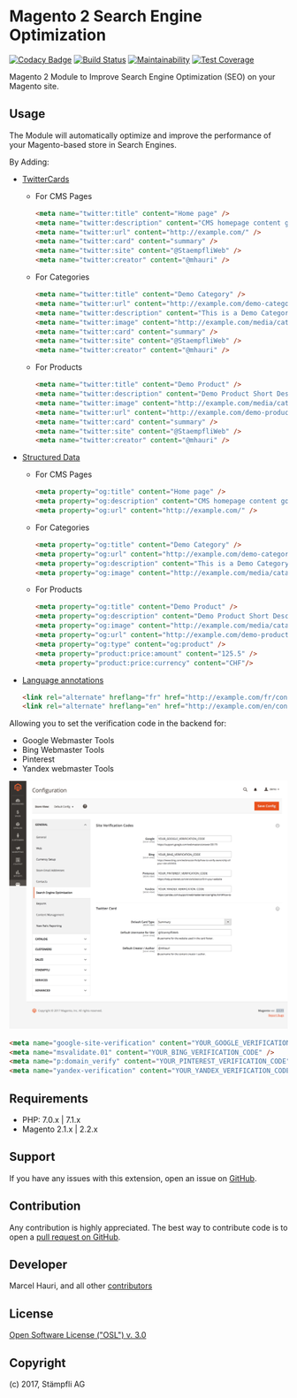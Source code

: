 # Magento 2 Search Engine Optimization

[![Codacy Badge](https://api.codacy.com/project/badge/Grade/7efcb7346522430a85e5dd5298ebe9ff)](https://www.codacy.com/app/Staempfli/magento2-module-seo?utm_source=github.com&amp;utm_medium=referral&amp;utm_content=staempfli/magento2-module-seo&amp;utm_campaign=Badge_Grade)
[![Build Status](https://travis-ci.org/staempfli/magento2-module-seo.svg?branch=master)](https://travis-ci.org/staempfli/magento2-module-seo)
[![Maintainability](https://api.codeclimate.com/v1/badges/7c22812c1bfe894a2e00/maintainability)](https://codeclimate.com/github/staempfli/magento2-module-seo/maintainability)
[![Test Coverage](https://api.codeclimate.com/v1/badges/7c22812c1bfe894a2e00/test_coverage)](https://codeclimate.com/github/staempfli/magento2-module-seo/test_coverage)

Magento 2 Module to Improve Search Engine Optimization (SEO) on your Magento site.


## Usage

The Module will automatically optimize and improve the performance of your Magento-based store in Search Engines.

By Adding: 

- [TwitterCards](https://developer.twitter.com/en/docs/tweets/optimize-with-cards/guides/getting-started)
   - For CMS Pages
        ```html
        <meta name="twitter:title" content="Home page" />
        <meta name="twitter:description" content="CMS homepage content goes here." />
        <meta name="twitter:url" content="http://example.com/" />
        <meta name="twitter:card" content="summary" />
        <meta name="twitter:site" content="@StaempfliWeb" />
        <meta name="twitter:creator" content="@mhauri" />
        ```

    - For Categories
        ```html
        <meta name="twitter:title" content="Demo Category" />
        <meta name="twitter:url" content="http://example.com/demo-category.html" />
        <meta name="twitter:description" content="This is a Demo Category" />
        <meta name="twitter:image" content="http://example.com/media/catalog/category/demo.png" />
        <meta name="twitter:card" content="summary" />
        <meta name="twitter:site" content="@StaempfliWeb" />
        <meta name="twitter:creator" content="@mhauri" />
        ```

    - For Products
        ```html
        <meta name="twitter:title" content="Demo Product" />
        <meta name="twitter:description" content="Demo Product Short Description" />
        <meta name="twitter:image" content="http://example.com/media/catalog/product/cache/0f831c1845fc143d00d6d1ebc49f446a/o/p/demo.png" />
        <meta name="twitter:url" content="http://example.com/demo-product.html" />
        <meta name="twitter:card" content="summary" />
        <meta name="twitter:site" content="@StaempfliWeb" />
        <meta name="twitter:creator" content="@mhauri" />
        ```
    
- [Structured Data](http://ogp.me/)

    - For CMS Pages
        ```html
        <meta property="og:title" content="Home page" />
        <meta property="og:description" content="CMS homepage content goes here." />
        <meta property="og:url" content="http://example.com/" />
        ```
        
    - For Categories
        ```html
        <meta property="og:title" content="Demo Category" />
        <meta property="og:url" content="http://example.com/demo-category.html" />
        <meta property="og:description" content="This is a Demo Category" />
        <meta property="og:image" content="http://example.com/media/catalog/category/demo.png" />
        ```
          
    - For Products
        ```html
        <meta property="og:title" content="Demo Product" />
        <meta property="og:description" content="Demo Product Short Description" />
        <meta property="og:image" content="http://example.com/media/catalog/product/cache/0f831c1845fc143d00d6d1ebc49f446a/o/p/demo.png" />
        <meta property="og:url" content="http://example.com/demo-product.html" />
        <meta property="og:type" content="og:product" />
        <meta property="product:price:amount" content="125.5" />
        <meta property="product:price:currency" content="CHF"/>
        ```

- [Language annotations](https://support.google.com/webmasters/answer/189077?hl=en)
    ```html
    <link rel="alternate" hreflang="fr" href="http://example.com/fr/content-pages/demo.html" />
    <link rel="alternate" hreflang="en" href="http://example.com/en/content-pages/demo.html" />
    ```

Allowing you to set the verification code in the backend for:

- Google Webmaster Tools
- Bing Webmaster Tools
- Pinterest
- Yandex webmaster Tools

![Search Engine Optimization](docs/assets/configuration.png)

```html
<meta name="google-site-verification" content="YOUR_GOOGLE_VERIFICATION_CODE" />
<meta name="msvalidate.01" content="YOUR_BING_VERIFICATION_CODE" />
<meta name="p:domain_verify" content="YOUR_PINTEREST_VERIFICATION_CODE" />
<meta name="yandex-verification" content="YOUR_YANDEX_VERIFICATION_CODE" />
```

## Requirements

- PHP: 7.0.x | 7.1.x
- Magento 2.1.x | 2.2.x

Support
-------
If you have any issues with this extension, open an issue on [GitHub](https://github.com/staempfli/magento2-module-seo/issues).

Contribution
------------
Any contribution is highly appreciated. The best way to contribute code is to open a [pull request on GitHub](https://help.github.com/articles/using-pull-requests).

Developer
---------
Marcel Hauri, and all other [contributors](https://github.com/staempfli/magento2-module-seo/contributors)

License
-------
[Open Software License ("OSL") v. 3.0](https://opensource.org/licenses/OSL-3.0)

Copyright
---------
(c) 2017, Stämpfli AG
